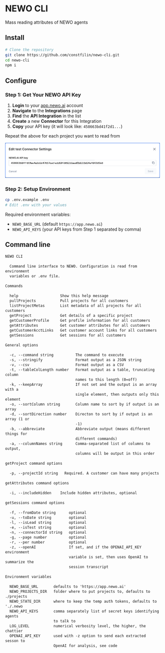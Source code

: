 # NEWO CLI

Mass reading attributes of NEWO agents

## Install
```bash
# Clone the repository
git clone https://github.com/constfilin/newo-cli.git
cd newo-cli
npm i
```

## Configure

### Step 1: Get Your NEWO API Key
1. **Login** to your [app.newo.ai](https://app.newo.ai) account
2. **Navigate** to the **Integrations** page
3. **Find** the **API Integration** in the list
4. **Create** a new **Connector** for this Integration
5. **Copy** your API key (it will look like: `458663bd41f2d1...`)

Repeat the above for each project you want to read from

![How to get your NEWO API Key](assets/newo-api-key.png)

### Step 2: Setup Environment
```bash
cp .env.example .env
# Edit .env with your values
```

Required environment variables:
- `NEWO_BASE_URL` (default `https://app.newo.ai`)
- `NEWO_API_KEYS` (your API keys from Step 1 separated by comma)

## Command line
```
NEWO CLI

  Command line interface to NEWO. Configuration is read from environment        
  variables or .env file.                                                       

Commands

  help                   Show this help message                          
  pullProjects           Pull projects for all customers                 
  listProjectMetas       List metadata of all projects for all customers 
  getProject             Get details of a specific project               
  getCustomerProfile     Get profile information for all customers       
  getAttributes          Get customer attributes for all customers       
  getCustomerAcctLinks   Get customer account links for all customers    
  getSessions            Get sessions for all customers                  

General options

  -c, --command string          The command to execute                          
  -s, --stringify               Format output as a JSON string                  
  -v, --csv                     Format output as a CSV                          
  -t, --tableColLength number   Format output as a table, truncating column     
                                names to this length (0=off)                    
  -k, --keepArray               If not set and the output is an array with a    
                                single element, then outputs only this element  
  -o, --sortColumn string       Column name to sort by if output is an array    
  -d, --sortDirection number    Directon to sort by if output is an array (1 or 
                                -1)                                             
  -b, --abbreviate              Abbreviate output (means different things for   
                                different commands)                             
  -a, --columnNames string      Comma-separated list of columns to output,      
                                columns will be output in this order            

getProject command options

  -p, --projectId string   Required. A customer can have many projects 

getAttributes command options

  -i, --includeHidden    Include hidden attributes, optional 

getSessions command options

  -f, --fromDate string      optional                                           
  -u, --toDate string        optional                                           
  -l, --isLead string        optional                                           
  -e, --isTest string        optional                                           
  -n, --connectorId string   optional                                           
  -g, --page number          optional                                           
  -r, --per number           optional                                           
  -z, --openAI               If set, and if the OPENAI_API_KEY environment      
                             variable is set, then uses OpenAI to summarize the 
                             session transcript                                 

Environment variables

  NEWO_BASE_URL       defaults to 'https://app.newo.ai'                         
  NEWO_PROJECTS_DIR   folder where to put projects to, defaults to ./projects   
  NEWO_STATE_DIR      where to keep the temp auth tokens, defaults to './.newo  
  NEWO_API_KEYS       comma separately list of secret keys identifying agents   
                      to talk to                                                
  LOG_LEVEL           numerical verbosity level, the higher, the chattier       
  OPENAI_API_KEY      used with -z option to send each extracted sesson to      
                      OpenAI for analysis, see code                             
```
